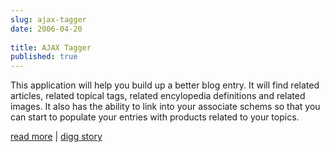 ```yaml
---
slug: ajax-tagger
date: 2006-04-20
 
title: AJAX Tagger
published: true
---
```

This application will help you build up a better blog entry. It will find related articles, related topical tags, related encylopedia definitions and related images. It also has the ability to link into your associate schems so that you can start to populate your entries with products related to your topics.<p /><a href="http://ajaxtag.kinlan.co.uk/">read more</a> | <a href="http://digg.com/programming/AJAX_Tagger">digg story</a><div class="blogger-post-footer"><img class="posterous_download_image" src="https://blogger.googleusercontent.com/tracker/8109338-114551719109256617?l=www.kinlan.co.uk%2Findex.html" height="1" alt="" width="1" /></div>

